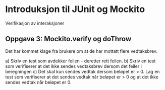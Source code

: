 # Introduksjon til JUnit og Mockito

Verifikasjon av interaksjoner

## Oppgave 3: Mockito.verify og doThrow

Det har kommet klage fra brukere om at de har mottatt flere vedtaksbrev. 

a) Skriv en test som avdekker feilen - deretter rett feilen. 
b) Skriv en test som verifiserer at det ikke sendes vedtaksbrev dersom det feiler i beregningen
c) Det skal kun sendes vedtak dersom beløpet er > 0. Lag en test som verifiserer 
at det sendes vedtak når beløpet er > 0 og at det ikke sendes vedtak når beløpet er 0. 



